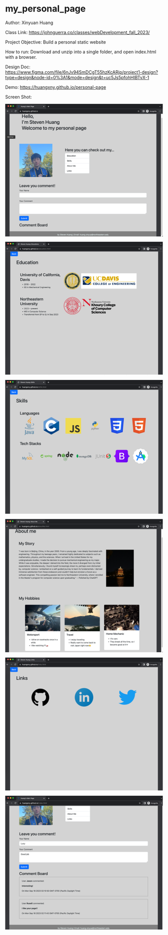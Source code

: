 # my_personal_page


Author: Xinyuan Huang

Class Link: https://johnguerra.co/classes/webDevelopment_fall_2023/

Project Objective: Build a personal static website

How to run: Download and unzip into a single folder, and open index.html with a browser. 

Design Doc: https://www.figma.com/file/6nJv94SmDCgT55hzKcARjp/project1-design?type=design&node-id=0%3A1&mode=design&t=uc5Js5pfohHIBTvX-1

Demo: https://huangxny.github.io/personal-page

Screen Shot:

![Main Page.png](Screen%20Shots%2FMain%20Page.png)

![Education.png](Screen%20Shots%2FEducation.png)

![Skills.png](Screen%20Shots%2FSkills.png)

![About me.png](Screen%20Shots%2FAbout%20me.png)

![Links.png](Screen%20Shots%2FLinks.png)

![Comment.png](Screen%20Shots%2FComment.png)
